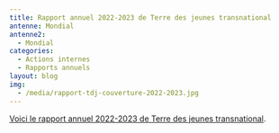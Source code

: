 ```yaml
---
title: Rapport annuel 2022-2023 de Terre des jeunes transnational
antenne: Mondial
antenne2:
  - Mondial
categories:
  - Actions internes
  - Rapports annuels
layout: blog
img:
  - /media/rapport-tdj-couverture-2022-2023.jpg
---
```

<a href="/media/tdj_rapport_annuel_sept_2022_a_sept_2023-v3.pdf?ac">Voici le rapport annuel 2022-2023 de Terre des jeunes transnational</a>.

